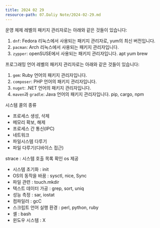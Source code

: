```yaml
---
title: 2024 02 29
resource-path: 07.Daliy Note/2024-02-29.md
---
```

운영 체제 레벨의 패키지 관리자로는 아래와 같은 것들이 있습니다:

1. `dnf`: Fedora 리눅스에서 사용되는 패키지 관리자로, yum의 최신 버전입니다.
2. `pacman`: Arch 리눅스에서 사용되는 패키지 관리자입니다.
3. `zypper`: openSUSE에서 사용되는 패키지 관리자입니다.
   apt yum brew

프로그래밍 언어 레벨의 패키지 관리자로는 아래와 같은 것들이 있습니다:

1. `gem`: Ruby 언어의 패키지 관리자입니다.
2. `composer`: PHP 언어의 패키지 관리자입니다.
3. `nuget`: .NET 언어의 패키지 관리자입니다.
4. `maven`과 `gradle`: Java 언어의 패키지 관리자입니다.
   pip, cargo, npm



시스템 콜의 종류
- ﻿﻿프로세스 생성, 삭제
- ﻿﻿메모리 확보, 해제
- ﻿﻿프로세스 간 통신(IPC)
- ﻿﻿네트워크
- ﻿﻿파일시스템 다루기
- ﻿﻿파일 다루기(디바이스 접근)

strace : 시스템 호출 목록 확인
os 제공
- ﻿﻿시스템 초기화 : init
- ﻿﻿OS의 동작을 바꿈 : sysctl, nice, Sync
- ﻿﻿파일 관련 : touch.mkdir
- ﻿﻿텍스트 데이터 가공 : grep, sort, uniq
- ﻿﻿성능 측정 : sar, iostat
- ﻿﻿컴파일러 : gcC
- ﻿﻿스크립트 언어 실행 환경 : perl, python, ruby
- ﻿﻿셸 : bash
- ﻿﻿윈도우 시스템 : X
